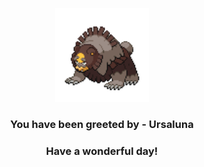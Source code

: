 <p align="center">
    <img src="https://raw.githubusercontent.com/PokeAPI/sprites/master/sprites/pokemon/901.png" width="150" height="150">
</p>
<h3 align="center">You have been greeted by - <b>Ursaluna</b></h3>
<h3 align="center">Have a wonderful day!</h3>
